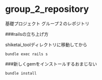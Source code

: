 group_2_repository
==================

基礎プロジェクト グループ２のレポジトリ

###railsの立ち上げ方

shiketai_toolディレクトリに移動してから<br>
```
bundle exec rails s
```

###新しくgemをインストールするおまじない
```
bundle install
```
